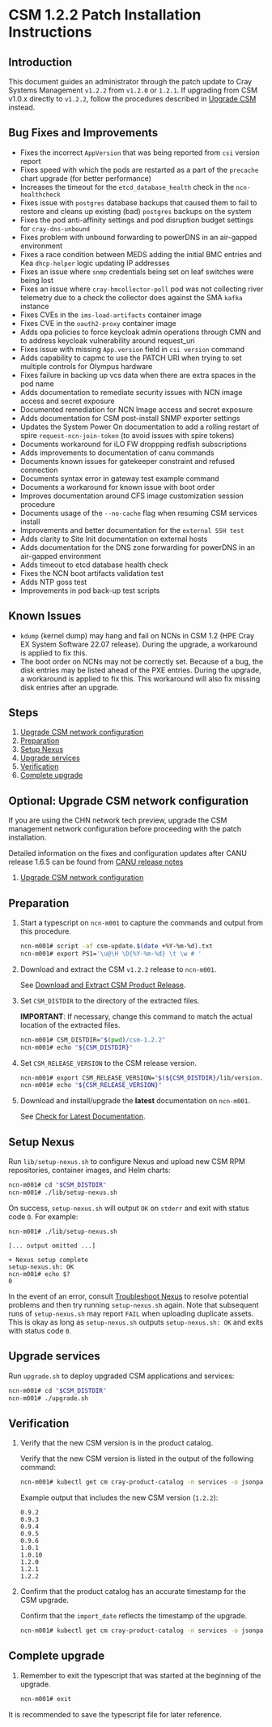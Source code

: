 # CSM 1.2.2 Patch Installation Instructions

## Introduction

This document guides an administrator through the patch update to Cray Systems Management `v1.2.2` from `v1.2.0` or `1.2.1`.
If upgrading from CSM v1.0.x directly to `v1.2.2`, follow the procedures described in [Upgrade CSM](../1.2/README.md) instead.

## Bug Fixes and Improvements

* Fixes the incorrect `AppVersion` that was being reported from `csi` version report
* Fixes speed with which the pods are restarted as a part of the `precache` chart upgrade (for better performance)
* Increases the timeout for the `etcd_database_health` check in the `ncn-healthcheck`
* Fixes issue with `postgres` database backups that caused them to fail to restore and cleans up existing (bad) `postgres` backups on the system
* Fixes the pod anti-affinity settings and pod disruption budget settings for `cray-dns-unbound`
* Fixes problem with unbound forwarding to powerDNS in an air-gapped environment
* Fixes a race condition between MEDS adding the initial BMC entries and Kea `dhcp-helper` logic updating IP addresses
* Fixes an issue where `snmp` credentials being set on leaf switches were being lost
* Fixes an issue where `cray-hmcollector-poll` pod was not collecting river telemetry due to a check the collector does against the SMA `kafka` instance
* Fixes CVEs in the `ims-load-artifacts` container image
* Fixes CVE in the `oauth2-proxy` container image
* Adds opa policies to force keycloak admin operations through CMN and to address keycloak vulnerability around request_uri
* Fixes issue with missing `App.version` field in `csi version` command
* Adds capability to capmc to use the PATCH URI when trying to set multiple controls for Olympus hardware
* Fixes failure in backing up vcs data when there are extra spaces in the pod name
* Adds documentation to remediate security issues with NCN image access and secret exposure
* Documented remediation for NCN Image access and secret exposure
* Adds documentation for CSM post-install SNMP exporter settings
* Updates the System Power On documentation to add a rolling restart of spire `request-ncn-join-token` (to avoid issues with spire tokens)
* Documents workaround for iLO FW droppping redfish subscriptions
* Adds improvements to documentation of canu commands
* Documents known issues for gatekeeper constraint and refused connection
* Documents syntax error in gateway test example command
* Documents a workaround for known issue with boot order
* Improves documentation around CFS image customization session procedure
* Documents usage of the `--no-cache` flag when resuming CSM services install
* Improvements and better documentation for the `external SSH test`
* Adds clarity to Site Init documentation on external hosts
* Adds documentation for the DNS zone forwarding for powerDNS in an air-gapped environment
* Adds timeout to etcd database health check
* Fixes the NCN boot artifacts validation test
* Adds NTP goss test
* Improvements in pod back-up test scripts
 
 

## Known Issues

* `kdump` (kernel dump) may hang and fail on NCNs in CSM 1.2 (HPE Cray EX System Software 22.07 release). During the upgrade, a workaround is applied to fix this.
* The boot order on NCNs may not be correctly set. Because of a bug, the disk entries may be listed ahead of the PXE entries. During the upgrade, a workaround is applied to fix this. This workaround will also fix missing disk entries after an upgrade.

## Steps

1. [Upgrade CSM network configuration](upgrade_network.md)
1. [Preparation](#preparation)
1. [Setup Nexus](#setup-nexus)
1. [Upgrade services](#upgrade-services)
1. [Verification](#verification)
1. [Complete upgrade](#complete-upgrade)

## Optional: Upgrade CSM network configuration

If you are using the CHN network tech preview, upgrade the CSM management network configuration before proceeding with the patch installation.

Detailed information on the fixes and configuration updates after CANU release 1.6.5 can be found from [CANU release notes](../../operations/network/management_network/canu_install_update.md)

 1. [Upgrade CSM network configuration](upgrade_network.md)

## Preparation

1. Start a typescript on `ncn-m001` to capture the commands and output from this procedure.

   ```bash
   ncn-m001# script -af csm-update.$(date +%Y-%m-%d).txt
   ncn-m001# export PS1='\u@\H \D{%Y-%m-%d} \t \w # '
   ```

1. Download and extract the CSM `v1.2.2` release to `ncn-m001`.

   See [Download and Extract CSM Product Release](../../update_product_stream/index.md#download-and-extract).

1. Set `CSM_DISTDIR` to the directory of the extracted files.

   **IMPORTANT**: If necessary, change this command to match the actual location of the extracted files.

   ```bash
   ncn-m001# CSM_DISTDIR="$(pwd)/csm-1.2.2"
   ncn-m001# echo "${CSM_DISTDIR}"
   ```

1. Set `CSM_RELEASE_VERSION` to the CSM release version.

   ```bash
   ncn-m001# export CSM_RELEASE_VERSION="$(${CSM_DISTDIR}/lib/version.sh --version)"
   ncn-m001# echo "${CSM_RELEASE_VERSION}"
   ```

1. Download and install/upgrade the **latest** documentation on `ncn-m001`.

   See [Check for Latest Documentation](../../update_product_stream/index.md#check-for-latest-documentation).

## Setup Nexus

Run `lib/setup-nexus.sh` to configure Nexus and upload new CSM RPM
repositories, container images, and Helm charts:

```bash
ncn-m001# cd "$CSM_DISTDIR"
ncn-m001# ./lib/setup-nexus.sh
```

On success, `setup-nexus.sh` will output `OK` on `stderr` and exit with status
code `0`. For example:

```console
ncn-m001# ./lib/setup-nexus.sh

[... output omitted ...]

+ Nexus setup complete
setup-nexus.sh: OK
ncn-m001# echo $?
0
```

In the event of an error, consult [Troubleshoot Nexus](../../operations/package_repository_management/Troubleshoot_Nexus.md)
to resolve potential problems and then try running `setup-nexus.sh` again. Note that subsequent runs of `setup-nexus.sh` may
report `FAIL` when uploading duplicate assets. This is okay as long as `setup-nexus.sh` outputs `setup-nexus.sh: OK` and exits
with status code `0`.

## Upgrade services

Run `upgrade.sh` to deploy upgraded CSM applications and services:

```bash
ncn-m001# cd "$CSM_DISTDIR"
ncn-m001# ./upgrade.sh
```

## Verification

1. Verify that the new CSM version is in the product catalog.

   Verify that the new CSM version is listed in the output of the following command:

   ```bash
   ncn-m001# kubectl get cm cray-product-catalog -n services -o jsonpath='{.data.csm}' | yq r -j - | jq -r 'to_entries[] | .key' | sort -V
   ```

   Example output that includes the new CSM version (`1.2.2`):

   ```text
   0.9.2
   0.9.3
   0.9.4
   0.9.5
   0.9.6
   1.0.1
   1.0.10
   1.2.0
   1.2.1
   1.2.2
   ```

1. Confirm that the product catalog has an accurate timestamp for the CSM upgrade.

   Confirm that the `import_date` reflects the timestamp of the upgrade.

   ```bash
   ncn-m001# kubectl get cm cray-product-catalog -n services -o jsonpath='{.data.csm}' | yq r  - '"1.2.2".configuration.import_date'
   ```

## Complete upgrade

1. Remember to exit the typescript that was started at the beginning of the upgrade.

     ```bash
     ncn-m001# exit
     ```

It is recommended to save the typescript file for later reference.
